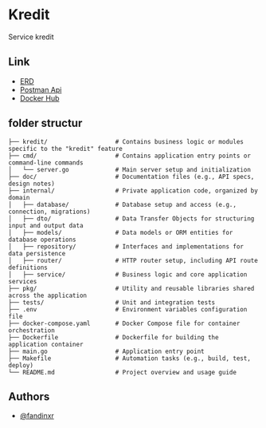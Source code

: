 
# Kredit

Service kredit
## Link

- [ERD](https://drawsql.app/teams/team-1756/diagrams/kredit)
- [Postman Api](https://crimson-crater-385688.postman.co/workspace/Open~b2b49bd4-fdb3-472f-ae87-d815a933728a/collection/27541101-9d6c7a2b-bb01-4afd-a537-a78a8d7b6110?action=share&creator=27541101&active-environment=27541101-2db38100-c936-4952-887b-cc478f8892ec)
- [Docker Hub](https://hub.docker.com/repository/docker/nxrfandi/kredit-plus/general)

## folder structur

```plaintext
├── kredit/                   # Contains business logic or modules specific to the "kredit" feature
├── cmd/                      # Contains application entry points or command-line commands
│   └── server.go             # Main server setup and initialization
├── doc/                      # Documentation files (e.g., API specs, design notes)
├── internal/                 # Private application code, organized by domain
│   ├── database/             # Database setup and access (e.g., connection, migrations)
│   ├── dto/                  # Data Transfer Objects for structuring input and output data
│   ├── models/               # Data models or ORM entities for database operations
│   ├── repository/           # Interfaces and implementations for data persistence
│   ├── router/               # HTTP router setup, including API route definitions
│   ├── service/              # Business logic and core application services
├── pkg/                      # Utility and reusable libraries shared across the application
├── tests/                    # Unit and integration tests
├── .env                      # Environment variables configuration file
├── docker-compose.yaml       # Docker Compose file for container orchestration
├── Dockerfile                # Dockerfile for building the application container
├── main.go                   # Application entry point
├── Makefile                  # Automation tasks (e.g., build, test, deploy)
└── README.md                 # Project overview and usage guide
```

## Authors

- [@fandinxr](https://www.github.com/fnxr21)

